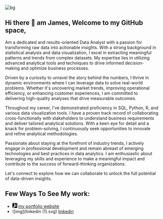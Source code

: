 
![bg](https://github.com/jameskaggwa/jameskaggwa/blob/76cf8801bea07b2b688975b0e073b84094bd0976/linkedinbg.png)

## Hi there 👋 am James, Welcome to my GitHub space,
Am a dedicated and results-oriented Data Analyst with a passion for transforming raw data into actionable insights. With a strong background in statistical analysis and data visualization, I excel in extracting meaningful patterns and trends from complex datasets. My expertise lies in utilizing advanced analytical tools and techniques to drive informed decision-making and optimize business processes.

Driven by a curiosity to unravel the story behind the numbers, I thrive in dynamic environments where I can leverage data to solve real-world problems. Whether it's uncovering market trends, improving operational efficiency, or enhancing customer experiences, I am committed to delivering high-quality analyses that drive measurable outcomes.

Throughout my career, I've demonstrated proficiency in SQL, Python, R, and various data visualization tools. I have a proven track record of collaborating cross-functionally with stakeholders to understand business requirements and deliver tailored analytical solutions. With a keen eye for detail and a knack for problem-solving, I continuously seek opportunities to innovate and refine analytical methodologies.

Passionate about staying at the forefront of industry trends, I actively engage in professional development and remain abreast of emerging technologies and best practices in data analytics. I am enthusiastic about leveraging my skills and experience to make a meaningful impact and contribute to the success of forward-thinking organizations.

Let's connect to explore how we can collaborate to unlock the full potential of data-driven insights.
## Few Ways To See My work:

- ![img](favicon-16x16.png) [my portfolio website](https://jamesidea.com/)
- ![img](linkedin (1).svg) [linkedin](https://www.linkedin.com/in/ssekitoleko-james-2301a371/)
<!--
**jameskaggwa/jameskaggwa** is a ✨ _special_ ✨ repository because its `README.md` (this file) appears on your GitHub profile.

Here are some ideas to get you started:

- 🔭 I’m currently working on ...
- 🌱 I’m currently learning ...
- 👯 I’m looking to collaborate on ...
- 🤔 I’m looking for help with ...
- 💬 Ask me about ...
- 📫 How to reach me: ...
- 😄 Pronouns: ...
- ⚡ Fun fact: ...
-->
